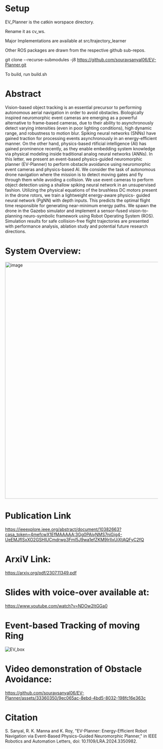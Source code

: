 # Setup
EV_Planner is the catkin worspace directory. 

Rename it as cv_ws.

Major Implementations are available at src/trajectory_learner

Other ROS packages are drawn from the respective github sub-repos. 

git clone --recurse-submodules -j8 https://github.com/souravsanyal06/EV-Planner.git 

To build, run build.sh 

# Abstract
Vision-based object tracking is an essential precursor to performing autonomous aerial navigation in order to avoid obstacles. Biologically inspired neuromorphic event cameras are emerging as a powerful alternative to frame-based cameras, due to their ability to asynchronously detect varying intensities (even in poor lighting conditions), high dynamic range, and robustness to motion blur. Spiking neural networks (SNNs) have gained traction for processing events asynchronously in an energy-efficient manner. On the other hand, physics-based rtificial intelligence (AI) has gained prominence recently, as they enable embedding system knowledge via physical modeling inside traditional analog neural networks (ANNs). In this letter, we present an event-based physics-guided neuromorphic planner (EV-Planner) to perform obstacle avoidance using neuromorphic event cameras and physics-based AI. We consider the task of autonomous drone navigation where the mission is to detect moving gates and fly through them while avoiding a collision. We use event cameras to perform object detection using a shallow spiking neural network in an unsupervised fashion. Utilizing the physical equations of the brushless DC motors present in the drone rotors, we train a lightweight energy-aware physics- guided neural network (PgNN) with depth inputs. This predicts the optimal flight time responsible for generating near-minimum energy paths. We spawn the drone in the Gazebo simulator and implement a sensor-fused vision-to-planning neuro-symbolic framework using Robot Operating System (ROS). Simulation results for safe collision-free flight trajectories are presented with performance analysis, ablation study and potential future research directions.

# System Overview:
<img width="779" alt="image" src="https://github.com/souravsanyal06/EV-Planner/assets/33360350/f79f7ea3-2f49-4d6d-8390-6abae3382b7a">

# Publication Link

https://ieeexplore.ieee.org/abstract/document/10382663?casa_token=4mefcwX1EfMAAAAA:3Gg0PAjyNMS7njGjg4-UeEMJflSxXO2GSHlUCmdrwp3Fml5J9wa1efZKM9IrIlxUiXtAQFyC2fQ

# ArxiV Link:  
https://arxiv.org/pdf/2307.11349.pdf

# Slides with voice-over available at:
https://www.youtube.com/watch?v=NDOw2ItGGa0

# Event-based Tracking of moving Ring
![EV_box](https://github.com/souravsanyal06/EV-Planner/assets/33360350/ab0b8fe7-8ad0-4828-bf34-ec5372b8e842)



# Video demonstration of Obstacle Avoidance:
https://github.com/souravsanyal06/EV-Planner/assets/33360350/9ec065ac-8ebd-4bd5-8032-198fc16e363c


# Citation
S. Sanyal, R. K. Manna and K. Roy, "EV-Planner: Energy-Efficient Robot Navigation via Event-Based Physics-Guided Neuromorphic Planner," in IEEE Robotics and Automation Letters, doi: 10.1109/LRA.2024.3350982.


